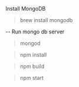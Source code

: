 
Install MongoDB
> brew install mongodb

-- Run mongo db server
> mongod

> npm install

> npm build

> npm start
